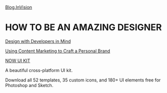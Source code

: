 [Blog.InVision](http://blog.invisionapp.com/)
# HOW TO BE AN AMAZING DESIGNER

[Design with Developers in Mind](http://blog.invisionapp.com/design-with-developers-in-mind/)

[Using Content Marketing to Craft a Personal Brand](http://blog.invisionapp.com/content-marketing-personal-brand/)

[NOW UI KIT](https://www.invisionapp.com/now)

A beautiful cross-platform UI kit.

Download all 52 templates, 35 custom icons, and 180+ UI elements free for Photoshop and Sketch.
